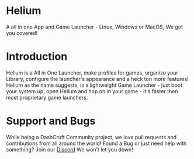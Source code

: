# Helium
A all in one App and Game Launcher - Linux, Windows or MacOS, We got you covered!
# Introduction
Helium is a All in One Launcher, make profiles for games, organize your Library, configure the launcher's appearance and a heck ton more features! Helium as the name suggests, is a lightweight Game Launcher - just boot your system up, open Helium and hop on in your game - it's faster then most proprietary game launchers.

# Support and Bugs
While being a DashCruft Community project, we love pull requests and contributions from all around the world!
Found a Bug or just need help with something? Join our [Discord](https://discord.gg/Dashcruft) We won't let you down!
